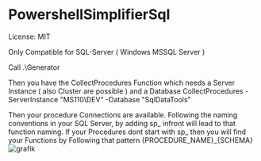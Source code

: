 # PowershellSimplifierSql
License: MIT

Only Compatible for SQL-Server ( Windows MSSQL Server )

Call
.\Generator

Then you have the CollectProcedures Function which needs a Server Instance ( also Cluster are possible ) and a Database
CollectProcedures -ServerInstance "MS110\DEV" -Database "SqlDataTools"

Then your procedure Connections are available.
Following the naming conventions in your SQL Server, by adding sp_ infront will lead to that function naming.
If your Procedures dont start with sp_ then you will find your Functions by Following that pattern {PROCEDURE_NAME}_{SCHEMA}
![grafik](https://user-images.githubusercontent.com/107197024/205459704-5b806b93-e596-4311-b4ba-9ef667b797d1.png)
